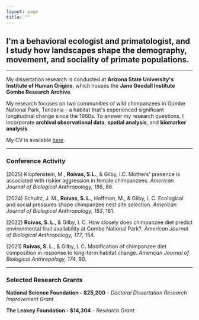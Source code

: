 ```yaml
---
layout: page
title: ""
---
```


## I'm a **behavioral ecologist** and **primatologist**, and I study how **landscapes shape the demography, movement, and sociality of primate populations**.

---
My dissertation research is conducted at **Arizona State University's Institute of Human Origins**, which houses the **Jane Goodall Institute Gombe Research Archive**. 

My  research focuses on two communities of wild chimpanzees in Gombe National Park, Tanzania - a habitat that's experienced significant longitudinal change since the 1960s. To answer my research questions, I incorporate **archival observational data**, **spatial analysis**, and **biomarker analysis**.

My CV is available [here](https://docs.google.com/document/d/1h_WqnBvjqwgTYDTpesCvbAA6FpGEaqVP/edit?usp=sharing&ouid=112979041482582723813&rtpof=true&sd=true).

---

### Conference Activity

(2025) Klopfenstein, M., **Roivas, S.L.**, & Gilby, I.C. Mothers' presence is associated with riskier aggression in female chimpanzees. *American Journal of Biological Anthropology, 186*, 88.

(2024) Schultz, J. M., **Roivas, S. L.**, Hoffman, M., & Gilby, I. C. Ecological and social pressures shape chimpanzee nest site selection. *American Journal of Biological Anthropology, 183*, 161.

(2022) **Roivas, S. L.**, & Gilby, I. C. How closely does chimpanzee diet predict environmental fruit availability at Gombe National Park?. *American Journal of Biological Anthropology, 177*, 154.

(2021) **Roivas, S. L.**, & Gilby, I. C. Modification of chimpanzee diet composition in response to long-term habitat change. *American Journal of Biological Anthropology, 174*, 90.

---

### Selected Research Grants
 
**National Science Foundation – $25,200** - _Doctoral Dissertation Research Improvement Grant_

**The Leakey Foundation - $14,304** - _Research Grant_ 
